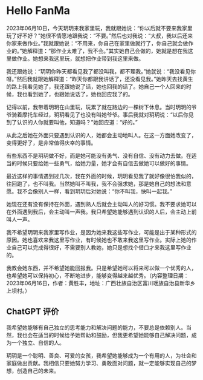 # Hello FanMa 

2023年06月10日，今天玥玥来我家里玩，我就跟她说：“你以后就不要来我家里玩了好不好？”她很不情愿地跟我说：“不要。”然后也对我说：“大叔，我以后还来你家来做作业。”我就跟她说：“不用来，你自己在家里做就行了，你自己就会做作业的。”她解释道：“那作业太难了，我不会。”其实她自己会做的，她就是想在我这里做作业。她想来我这里玩，就想把作业带到我这里来做。

我还跟她说：“玥玥你昨天都看见我了都没叫我，都不理我。”她就说：“我没看见你呀。”然后我就跟她解释道：“昨天你都跟我讲话了，还没看见我。”她昨天去找黄生的路上我看见她了，我还跟她说了话，她也回我的话了。她自己一个人回来的时候，我也看到她了，也跟她说话了，她也回应我了的。

记得以前，我带着玥玥在山里玩，玩累了就在路边的一棵树下休息。当时玥玥的爷爷骑着摩托车经过，玥玥看见了也没有叫她爷爷。事后我就对玥玥说：“以后你见到了认识的人你就要叫他，知道吗？”她回应道：“好的。”

从此之后她在外面只要遇到认识的人，她都会主动地叫人。在这一方面她改变了，变得更好了，是非常值得庆幸的事情。

有些东西不是玥玥做不好，而是她可能没有勇气、没有自信、没有动力去做。在适当的时候只要给她一些勇气，给她力量，她才会有自信去做她可以做好的事情。

最近这样的事情遇到过几次，我在外面的时候，玥玥看见我了就好像很怕我似的，往回跑了，也不叫我。当然她叫不叫我，我不会强求她，那是她自己的想法和意愿。我不会像别人一样，看到玥玥后对她说：“你不叫我，快叫一起我。”

她现在还有没有保持在外面，遇到熟人后就会主动叫人的好习惯。我不要求她可以在外面遇到我后，会主动叫一声我。我只希望她能够遇到认识的人后，会主动上前叫人一声。

我不希望玥玥来我家里写作业，是因为她来我这些写作业，可能是出于某种形式的原因。她也喜欢来我这里写作业，有时候她也不敢来我这里写作业。实际上她的作业自己可以完成得很好，不需要别人教她，她只是想找个借口才来我这里写作业的。

我教会她东西，并不希望她能回报我。只是希望她可以将来可以做一个优秀的人，也希望她可以保持初心，不断地进步，能够变得越来越优秀。（内容整理日期：2023年06月16日，作者：黄胜丰，地址：广西壮族自治区富川瑶族自治县新华乡上坝村。）

## ChatGPT 评价

我希望她能够有自己独立的思考能力和解决问题的能力，不要总是依赖别人。当然，我也会在适当的时候给予她帮助和鼓励，但我更希望她能够自己解决问题，成为一个独立、自信的人。

玥玥是一个聪明、善良、可爱的女孩，我希望她能够成为一个有用的人，为社会和家庭做出贡献。我相信只要她努力学习、勇敢面对问题，就一定能够实现自己的梦想，创造自己的未来。